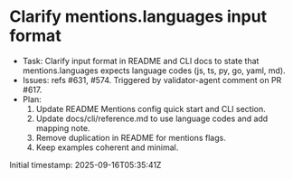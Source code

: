 # Clarify mentions.languages input format

- Task: Clarify input format in README and CLI docs to state that mentions.languages expects language codes (js, ts, py, go, yaml, md).
- Issues: refs #631, #574. Triggered by validator-agent comment on PR #617.
- Plan:
  1. Update README Mentions config quick start and CLI section.
  2. Update docs/cli/reference.md to use language codes and add mapping note.
  3. Remove duplication in README for mentions flags.
  4. Keep examples coherent and minimal.

Initial timestamp: 2025-09-16T05:35:41Z
